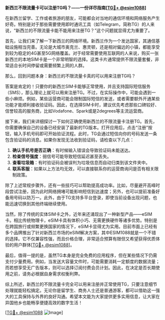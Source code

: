 **新西兰不限流量卡可以注册TG吗？——一份详尽指南[[TG💪+ @esim1088](https://t.me/s/esim1088)]**

在新西兰留学、工作或者旅游的朋友，可能都会对当地的通信环境和网络服务产生好奇。特别是对于那些需要使用即时通讯工具（如Telegram，简称TG）的人来说，“新西兰的不限流量卡能不能用来注册TG？”这个问题就显得尤为重要了。

首先，让我们来了解一下新西兰的网络环境。新西兰作为一个发达国家，其通信基础设施相当完善。无论是大城市奥克兰、惠灵顿，还是相对偏远的小镇，都能享受到较为稳定的4G甚至5G网络覆盖。对于经常需要使用互联网的人来说，购买一张新西兰的本地SIM卡是一个非常明智的选择。这类卡片通常提供不限流量套餐，非常适合长时间停留或需要频繁上网的人群。

那么，回到问题本身：新西兰的不限流量卡真的可以用来注册TG吗？

答案是肯定的！只要你的新西兰SIM卡能够正常使用，并且支持国际短信服务（SMS），那么理论上就可以用来注册TG。不过，在实际操作中，可能会遇到一些小麻烦。例如，某些运营商可能会限制国际短信的发送，或者需要额外开通某些功能才能顺利接收验证码。因此，在选择SIM卡时，建议优先考虑那些口碑较好、信誉较高的服务商，比如Vodafone、Spark或是2degrees等主流运营商。

接下来，我们来详细探讨一下如何正确使用新西兰的不限流量卡注册TG。首先，你需要确保自己的设备已经安装了最新的TG版本。打开应用后，点击“注册”按钮，输入手机号码即可开始验证流程。此时，TG会通过短信向你的号码发送一条包含验证码的消息。如果你发现无法收到验证码，请检查以下几点：

1. **确认手机号是否正确**：有时候输入错误会导致验证码未能送达。
2. **检查信号强度**：弱信号可能导致短信延迟甚至丢失。
3. **查看垃圾箱**：有时验证码会被误判为垃圾信息而自动归类到该文件夹中。
4. **联系客服**：如果以上方法均无效，可以直接联系你的运营商询问是否有相关限制政策。

除了上述常规步骤外，还有一些技巧可以帮助提高成功率。比如，尽量避开高峰时段尝试注册，因为此时网络拥堵可能影响短信到达速度；另外，也可以提前准备好备用号码以防万一。此外，由于TG支持多平台登录，即使当前设备出现问题，也能迅速切换到其他终端继续使用。

当然，除了传统的实体SIM卡之外，近年来还涌现出了一种新型产品——eSIM卡。相比传统物理卡，eSIM卡具有体积小巧、无需更换硬件等诸多优势。特别是在跨国旅行或频繁更换国家的情况下，eSIM卡显得尤为实用。目前市面上已经有多个品牌推出了针对新西兰市场的eSIM解决方案，其中ESIM1088就是一个不错的选择。它不仅兼容性强，而且价格合理，非常适合预算有限但又希望获得优质体验的用户群体[[TG💪+ @esim1088](https://t.me/s/esim1088)]。

最后，值得一提的是，虽然TG本身是完全免费的应用程序，但在某些情况下仍需支付少量费用。例如，当发送大容量文件时，可能需要消耗一定额度的数据流量；而若想享受无广告版本，则可以选择订阅付费会员计划。因此，在决定是否长期使用之前，请务必根据自身需求权衡利弊。

综上所述，新西兰的不限流量卡完全可以用来注册并正常使用TG，只要注意细节处理就能轻松搞定。无论你是留学生、商务人士还是普通游客，都可以借助这一强大的工具保持与外界的良好沟通。希望本文能为大家提供更多实用信息，让大家在异国他乡也能畅享便捷高效的数字生活！

[[TG💪+ @esim1088](https://t.me/s/esim1088) ![Image](https://i.postimg.cc/4NQfJmqS/Snipaste-2025-05-13-00-14-12.png)]